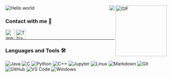 



<h1 align="center" style="display:none;"></h1>


<img src="https://raw.githubusercontent.com/sagar-viradiya/sagar-viradiya/master/resources/banner.png" alt="Hello world">

<img align="right" alt="GIF" height="160px" src="https://media.giphy.com/media/du3J3cXyzhj75IOgvA/giphy.gif" />




<img align="right" src="http://estruyf-github.azurewebsites.net/api/VisitorHit?user=thiagokovnat&repo=Bgstatic&countColorcountColor&countColor=%237B1E7B"/>

### Contact with me 📝

[<img align="left" alt="www.thiagokovnat.github.io" height="30px" src="https://www.flaticon.com/svg/static/icons/svg/2996/2996826.svg" />][website]
[<img align="left" alt="Thiago Kovnat | LinkedIn" height="30px" src="https://www.flaticon.com/svg/static/icons/svg/725/725337.svg"/>][linkedin]


<br />

---

### Languages and Tools 🛠 

![Java](http://img.shields.io/badge/-Java-5B4638?style=flat-square&logo=java&logoColor=ffffff)
![C](http://img.shields.io/badge/-C-A8B9CC?style=flat-square&logo=c&logoColor=ffffff)
![Python](http://img.shields.io/badge/-Python-3776AB?style=flat-square&logo=python&logoColor=ffffff)
![C++](http://img.shields.io/badge/-C++-3776AB?style=flat-square&logo=cplusplus&logoColor=ffffff)
![Jupyter](http://img.shields.io/badge/-Jupyter-%23F05032?style=flat-square&logo=jupyter&logoColor=ffffff)
![Linux](http://img.shields.io/badge/-Linux-A8B9CC?style=flat-square&logo=Linux&logoColor=ffffff)
![Markdown](https://img.shields.io/badge/-Markdown-000000?style=flat-square&logo=markdown)
![Git](https://img.shields.io/badge/-Git-%23F05032?style=flat-square&logo=git&logoColor=%23ffffff)
![GitHub](https://img.shields.io/badge/-GitHub-181717?style=flat-square&logo=github)
![VS Code](http://img.shields.io/badge/-VS%20Code-007ACC?style=flat-square&logo=visual-studio-code&logoColor=ffffff)
![Windows](http://img.shields.io/badge/-Windows-0078D6?style=flat-square&logo=windows&logoColor=ffffff)

<br/>




[website]: https://thiagokovnat.github.io
[linkedin]: https://www.linkedin.com/in/thiago-kovnat-34a941195/


